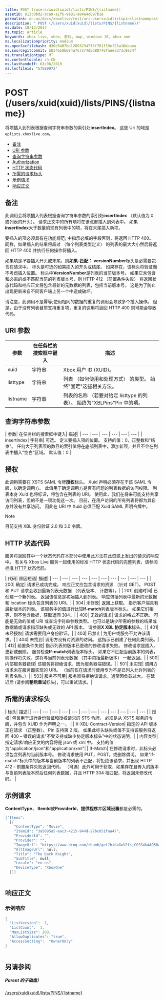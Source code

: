 ```yaml
---
title: POST (/users/xuid(xuid)/lists/PINS/{listname})
assetID: 813c0bd2-aca9-a1f6-9e81-a84a4c897b1e
permalink: en-us/docs/xboxlive/rest/uri-usersxuidlistspinslistnamepost.html
description: " POST (/users/xuid(xuid)/lists/PINS/{listname})"
ms.date: 10/12/2017
ms.topic: article
keywords: xbox live, xbox, 游戏, uwp, windows 10, xbox one
ms.localizationpriority: medium
ms.openlocfilehash: d30e5407be128032947f3f701f59ef25a16daaea
ms.sourcegitcommit: b034650b684a767274d5d88746faeea373c8e34f
ms.translationtype: MT
ms.contentlocale: zh-CN
ms.lasthandoff: 03/06/2019
ms.locfileid: "57589972"
---
```

# <a name="post-usersxuidxuidlistspinslistname"></a>POST (/users/xuid(xuid)/lists/PINS/{listname})
将项插入到列表根据查询字符串参数的索引处**insertIndex**。 这些 Uri 的域是`eplists.xboxlive.com`。
 
  * [备注](#ID4EY)
  * [URI 参数](#ID4ETB)
  * [查询字符串参数](#ID4E5B)
  * [Authorization](#ID4EZC)
  * [HTTP 状态代码](#ID4EGD)
  * [所需的请求标头](#ID4EEAAC)
  * [示例请求](#ID4E1BAC)
  * [响应正文](#ID4EPCAC)
 
<a id="ID4EY"></a>

 
## <a name="remarks"></a>备注
 
此调用会将项插入列表根据查询字符串参数的索引处**insertIndex** （默认值为 0 或列表的开头）。 请求正文中的所有项将在该点都插入到列表中。 如果**insertIndex**大于数量的现有列表中的项，将在末尾插入新项。
 
要插入的项必须具有在功能规范; 中指示必填的字段否则，将返回 HTTP 400。 同样，如果插入的结果将超过 （每个列表类型定义） 的列表的最大大小然后将返回 HTTP 400 并执行任何操作将插入。
 
如果项是*不*要插入开头或末尾，则**如果-匹配： versionNumber**标头是必需要包含在请求中。 标头是可选的如果插入的开头或结尾。 如果存在，该标头将验证而不考虑插入位置。 标头中**VersionNumber**是列表的当前版本号。 如果它未包含和必需的或不匹配当前的列表版本号，则 HTTP 412 （前置条件失败） 将返回状态代码和响应正文将包含最新的元数据的列表，包括当前版本号。 这是为了防止出现更新来自不同客户端上另一个中造成破坏。
 
请注意，此调用不是幂等;使用相同的数据的重复的调用会导致多个插入操作。 但是，由于没有列表目前支持重复项，重复的调用将返回 HTTP 400 则可能会导致代码。
  
<a id="ID4ETB"></a>

 
## <a name="uri-parameters"></a>URI 参数
 
| 参数| 在任务栏的搜索框中键入| 描述| 
| --- | --- | --- | 
| xuid| 字符串| Xbox 用户 ID (XUID)。| 
| listtype| 字符串| 列表 （如何使用和处理方式） 的类型。 始终"固定"这些相关方法。| 
| listname| 字符串| 列表的名称 （若要对给定 listtype 的列表）。 始终为"XBLPins"Pin 中的项。| 
  
<a id="ID4E5B"></a>

 
## <a name="query-string-parameters"></a>查询字符串参数
 
| 参数| 在任务栏的搜索框中键入| 描述| 
| --- | --- | --- | --- | --- | --- | 
| insertIndex| 字符串| 可选。 定义要插入项的位置。 支持的值：0，正整数和"结束"。 任何大于列表项的数目的索引值将在底部列表中，添加新项，并且不会在列表中插入"空白"区域。 默认值：0.| 
  
<a id="ID4EZC"></a>

 
## <a name="authorization"></a>授权
 
此调用需要在 XSTS SAML 令牌**授权**标头。 Xuid 声明必须存在于该 SAML 令牌，以确定调用方。 此值用于确定调用方是否有问题的列表数据的访问权限。 列表本身 Xuid 也将标识，将包含在列表的 URI。 使用此，我们在将来可能支持共享访问列表，但的不是一项功能这一次。 目前，在用户访问的所有列表将都为其自身并没有共享访问。 因此在 URI 中 Xuid 必须匹配 Xuid SAML 声明令牌中。 

> [!NOTE] 
> 目前支持 XBL 身份验证 2.0 和 3.0 令牌。 


  
<a id="ID4EGD"></a>

 
## <a name="http-status-codes"></a>HTTP 状态代码
 
服务将返回其中一个状态代码在本部分中使用此方法在此资源上发出的请求的响应中。 有关与 Xbox Live 服务一起使用的标准 HTTP 状态代码的完整列表，请参阅[标准 HTTP 状态代码](../../additional/httpstatuscodes.md)。
 
| 代码| 原因短语| 描述| 
| --- | --- | --- | --- | --- | --- | --- | --- | --- | --- | 
| 200| 确定| 请求已成功完成。 响应正文应包含请求的资源 （针对 GET)。 POST 和 PUT 请求会收到最新列表元数据 （列表版本、 计数等）。| 
| 201| 创建时间| 已创建一个新列表。 返回该信息是初始插入到列表。 响应包括列表中最新的元数据和 location 标头包含列表的 URI。| 
| 304| 未修改| 返回上获取。 指示客户端具有最新版本的列表。 该服务中的值进行比较<b>If-match</b>列表版本标头。 如果它们相等，则不包含数据，获取返回 304。| 
| 400| 无效的请求| 请求的格式不正确。 可能是无效的值或 URI 或查询字符串参数类型。 也可以是缺少所需的参数的结果或数据值或请求指示缺失或无效的 API 版本。 请参阅<b>X XBL 协定版本</b>标头。| 
| 401| 未经授权| 请求需要用户身份验证。| 
| 403| 已禁止| 为用户或服务不允许该请求。| 
| 404| 未找到| 调用方没有对资源的访问。 这指示已创建了任何此类列表。| 
| 412| 前置条件失败| 指示列表的版本已更改的修改请求失败。 修改请求是插入、 更新或删除。 服务检查<b>If-match</b>列表版本标头。 如果它不匹配当前版本的列表，则操作将失败，这将与当前列表元数据 （其中包括最新版本） 一起返回。| 
| 500| 内部服务器错误| 该服务将拒绝请求，因为服务器端错误。| 
| 501| 未实现| 调用方请求未在服务器实现的 URI。 （当前仅在请求时使用专为不是已列入允许列表的列表名称。）| 
| 503| 服务不可用| 服务器将拒绝该请求，通常因负载过大。 在延迟后 (请参阅<b>稍后重试</b>标头)，可以重试请求。| 
  
<a id="ID4EEAAC"></a>

 
## <a name="required-request-headers"></a>所需的请求标头
 
| 标头| 描述| 
| --- | --- | --- | --- | --- | --- | --- | --- | --- | --- | --- | --- | 
| 授权| 包含用于进行身份验证和授权请求的 STS 令牌。 必须是从 XSTS 服务的令牌，并包含 XUID 作为声明之一。 | 
| X-XBL-Contract-Version| 指定的 API 版本正在请求 （正整数）。 Pin 支持第 2 版。 如果此标头缺失或值不支持该服务将返回 400 – 错误的请求"不受支持或缺少协定版本标头"中的状态说明。| 
| 内容类型| 指定请求/响应正文的内容将是 json 或 xml 中。 支持的值为"application/json"和"application/xml"| 
| If-Match| 在修改请求时，此标头必须包含列表的当前版本号。 修改请求使用 PUT，POST，或删除谓词。 如果"If-match"标头中的版本与当前版本的列表不匹配，将拒绝该请求，并出现 HTTP 412 – 前置条件失败返回代码。 （可选）此外可用于获取，如果存在且传入的版本与当前列表版本然后任何列表数据，并且 HTTP 304 相匹配，将返回未修改代码。 | 
  
<a id="ID4E1BAC"></a>

 
## <a name="sample-request"></a>示例请求
 
**ContentType**， **ItemId**或**ProviderId**，**提供程序**并**区域设置**都是必需的。
 

```cpp
{"Items":
  [{
    "ContentType": "Movie",
    "ItemId": "3a5095a5-eac3-4215-944d-27bc051faa47",
    "ProviderId": "",
    "Provider": "",
    "ImageUrl": "https://www.bing.com/thumb/get?bid=Gw%2fsjCGSS4kAAQ584x800&bn=SANGAM&fbid=7wIR63+Clmj+0A&fbn=CC", 
    "AltImageUrl": null, 
    "Title": "The Dark Knight", 
    "SubTitle": null, 
    "Locale": "en-us",
    "DeviceType": "XboxOne"
  }]}
      
```

  
<a id="ID4EPCAC"></a>

 
## <a name="response-body"></a>响应正文
 
<a id="ID4EVCAC"></a>

 
### <a name="sample-response"></a>示例响应
 

```cpp
{
  "ListVersion":  1,
  "ListCount":  1,
  "MaxListSize": 200,
  "AllowDuplicates": "true",
  "AccessSetting":  "OwnerOnly"
}        
         
```

   
<a id="ID4E6CAC"></a>

 
## <a name="see-also"></a>另请参阅
 
<a id="ID4EBDAC"></a>

 
##### <a name="parent"></a>Parent 的子磁盘） 

[/users/xuid(xuid)/lists/PINS/{listname}](uri-usersxuidlistspinslistname.md)

   